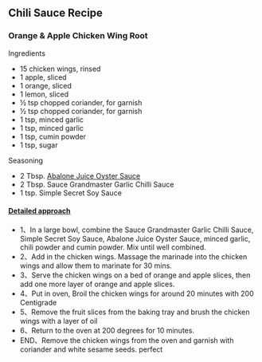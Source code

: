 ## Chili Sauce Recipe

### Orange & Apple Chicken Wing Root
  
Ingredients
- 15 chicken wings, rinsed
- 1 apple, sliced
- 1 orange, sliced
- 1 lemon, sliced
- ½ tsp chopped coriander, for garnish
- ½ tsp chopped coriander, for garnish
- 1 tsp, minced garlic
- 1 tsp, minced garlic
- 1 tsp, cumin powder
- 1 tsp, sugar
    
Seasoning
- 2 Tbsp. [Abalone Juice Oyster Sauce](https://saucegrandmaster.com)
- 2 Tbsp. Sauce Grandmaster Garlic Chilli Sauce
- 1 tsp. Simple Secret Soy Sauce
#### [Detailed approach](https://saucegrandmaster.com/orange-apple-chicken-wing-root/)

- 1、In a large bowl, combine the Sauce Grandmaster Garlic Chilli Sauce, Simple Secret Soy Sauce, Abalone Juice Oyster Sauce, minced garlic, chili powder and cumin powder. Mix until well combined.
- 2、Add in the chicken wings. Massage the marinade into the chicken wings and allow them to marinate for 30 mins.
- 3、Serve the chicken wings on a bed of orange and apple slices, then add one more layer of orange and apple slices.
- 4、Put in oven, Broil the chicken wings for around 20 minutes with 200 Centigrade
- 5、Remove the fruit slices from the baking tray and brush the chicken wings with a layer of oil
- 6、Return to the oven at 200 degrees for 10 minutes.
- END、Remove the chicken wings from the oven and garnish with coriander and white sesame seeds. perfect
